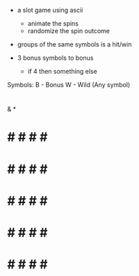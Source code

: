 - a slot game using ascii
    - animate the spins
    - randomize the spin outcome

- groups of the same symbols is a hit/win
- 3 bonus symbols to bonus
    - if 4 then something else

Symbols:
B - Bonus
W - Wild (Any symbol)
#
&
*

# # # # # #
# # # # # #
# # # # # #
# # # # # #
# # # # # #


